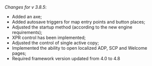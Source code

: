 _Changes for v 3.8.5_:
- Added an axe;
- Added autosave triggers for map entry points and button places;
- Adjusted the startup method (according to the new engine requirements);
- XPR control has been implemented;
- Adjusted the control of single active copy;
- Implemented the ability to open localized ADP, SCP and Welcome pages;
- Required framework version updated from 4.0 to 4.8
